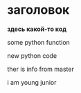 # заголовок

**здесь какой-то код**

some python function

new python code

ther is info from master

i am young junior
